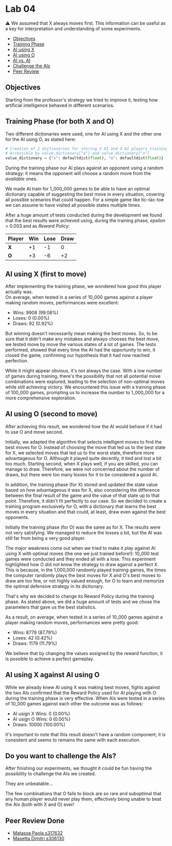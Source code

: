 # Lab 04
⚠️ We assumed that X always moves first. This information can be useful as a key for interpretation and understanding of some experiments.

- [Objectives](#objectives)
- [Training Phase](#training-phase-for-both-x-and-o)
- [AI using X](#ai-using-x-first-to-move)
- [AI using O](#ai-using-o-second-to-move)
- [AI vs. AI](#ai-using-x-against-ai-using-o)
- [Challenge the AIs](#do-you-want-to-challenge-the-ais)
- [Peer Review](#peer-review-done)

## Objectives
Starting from the professor's strategy we tried to improve it, testing how artificial intelligence behaved in different scenarios.

## Training Phase (for both X and O)
Two different dictionaries were used, one for AI using X and the other one for the AI using O, as stated here:

```python
# Creation of 2 dictionaries for storing X AI and O AI players training
# Accessible by value_dictionary["x"] and value_dictionary["o"]
value_dictionary = {"x": defaultdict(float), "o": defaultdict(float)}
```

During the training phase our AI plays against an opponent using a random strategy: it means the opponent will choose a random move from the _available_ ones.

We made AI train for 1_000_000 games to be able to have an optimal dictionary capable of suggesting the best move in every situation, covering all possible scenarios that could happen. For a simple game like tic-tac-toe we can assume to have visited all possible states multiple times.

After a huge amount of tests conducted during the development we found that the best results were achieved using, during the training phase,  _epsilon_ = 0.003 and as _Reward Policy_:

| Player  | Win  | Lose | Draw |
|---------|------|------|------|
|  **X**  |  +1  |  -1  |   0  |
|  **O**  |  +3  |  -6  |  +2  |

## AI using X (first to move)
After implementing the training phase, we wondered how good this player actually was.  
On average, when tested in a series of 10_000 games against a player making random moves, performances were excellent:

- Wins: 9908 (99.08%)
- Loses: 0 (0.00%)
- Draws: 92 (0.92%)

But winning doesn't necessarily mean making the best moves.
So, to be sure that it didn't make any mistakes and always chooses the best move, we tested move by move the various states of a lot of games.
The tests performed, showed that every time the AI had the opportunity to win, it closed the game, confirming our hypothesis that it had now reached perfection.

While it might appear obvious, it's not always the case. With a low number of games during training, there's the possibility that not all potential move combinations were explored, leading to the selection of non-optimal moves while still achieving victory. We encountered this issue with a training phase of 100_000 games, prompting us to increase the number to 1_000_000 for a more comprehensive exploration.

## AI using O (second to move)
After achieving this result, we wondered how the AI would behave if it had to use O and move second.

Initially, we adapted the algorithm that selects intelligent moves to find the best moves for O.
Instead of choosing the move that led us to the best state for X, we selected moves that led us to the worst state, therefore more advantageous for O.
Although it played quite decently, it tied and lost a bit too much. Starting second, when X plays well, if you are skilled, you can manage to draw. Therefore, we were not concerned about the number of draws, but there were too many losses for it to be considered a good AI.

In addition, the training phase (for X) stored and updated the state value based on how advantageous it was for X, also considering the difference between the final result of the game and the value of that state up to that point.
Therefore, it didn't fit perfectly to our case.
So we decided to create a training program exclusively for O, with a dictionary that learns the best moves in every situation and that could, at least, draw even against the best opponents.

Initially the training phase (for O) was the same as for X.
The results were not very satisfying. We managed to reduce the losses a bit, but the AI was still far from being a very good player.

The major weakness come out when we tried to make it play against AI using X with optimal moves (the one we just trained before!): 10_000 test games were conducted and they ended all with a lose.
This experiment highlighted how O did not know the strategy to draw against a perfect X. This is because, in the 1,000,000 randomly played training games, the times the computer randomly plays the best moves for X and O's best moves to draw are too few, or not highly valued enough, for O to learn and memorize the optimal defensive strategy in its dictionary.

That's why we decided to change its Reward Policy during the training phase. As stated above, we did a huge amount of tests and we chose the parameters that gave us the best statistics.

As a result, on average, when tested in a series of 10_000 games against a player making random moves, performances were pretty good:

- Wins: 8779 (87.79%)
- Loses: 42 (0.42%)
- Draws: 1179 (11.79%)

We believe that by changing the values assigned by the reward function, it is possible to achieve a perfect gameplay.

## AI using X against AI using O
While we already knew AI using X was making best moves, fights against the two AIs confirmed that the Reward Policy used for AI playing with O during the training phase is very effective.
When AIs were tested in a series of 10_000 games against each other the outcome was as follows:

- AI usign X Wins: 0 (0.00%)
- AI usign O Wins: 0 (0.00%)
- Draws: 10000 (100.00%)

It's important to note that this result doesn't have a random component; it is consistent and seems to remains the same with each execution.

## Do you want to challenge the AIs?
After finishing our experiments, we thought it could be fun having the possibility to challenge the AIs we created.

They are unbeatable...

The few combinations that O fails to block are so rare and suboptimal that any human player would never play them, effectively being unable to beat the AIs (both with X and O) ever!

## Peer Review Done
- [Matassa Paola s317632](https://github.com/PaolaMts/ComputationalIntelligence/issues/11)
- [Masetta Dimitri s306130](https://github.com/dimi-it/computational-intelligence/issues/4)
